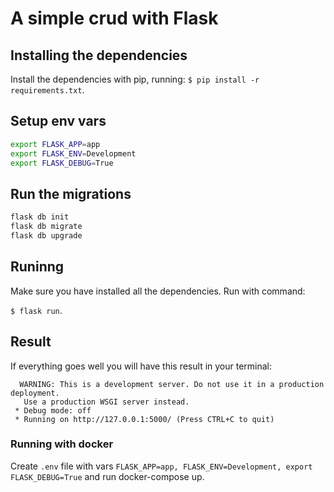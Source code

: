 # A simple crud with Flask

## Installing the dependencies

Install the dependencies with pip, running:
`$ pip install -r requirements.txt`.

## Setup env vars
```bash
export FLASK_APP=app
export FLASK_ENV=Development
export FLASK_DEBUG=True
```

## Run the migrations
```bash
flask db init 
flask db migrate
flask db upgrade
```

## Runinng

Make sure you have installed all the dependencies. Run with command:

`$ flask run`.

## Result

If everything goes well you will have this result in your terminal:

```
  WARNING: This is a development server. Do not use it in a production deployment.
   Use a production WSGI server instead.
 * Debug mode: off
 * Running on http://127.0.0.1:5000/ (Press CTRL+C to quit)
```

### Running with docker

Create `.env` file with vars `FLASK_APP=app, FLASK_ENV=Development, export FLASK_DEBUG=True` and run docker-compose up.
